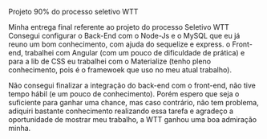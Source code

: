 Projeto 90% do processo seletivo WTT

Minha entrega final referente ao projeto do processo Seletivo WTT Consegui configurar o Back-End com o Node-Js e o MySQL que eu já reuno um bom conhecimento, com ajuda do sequelize e express. o Front-end, trabalhei com Angular (com um pouco de dificuldade de prática) e para a lib de CSS eu trabalhei com o Materialize (tenho pleno conhecimento, pois é o framewoek que uso no meu atual trabalho).

Não consegui finalizar a integração do back-end com o front-end, não tive tempo hábil (e um pouco de conhecimento). Porém espero que seja o suficiente para ganhar uma chance, mas caso contrário, não tem problema, adiquiri bastante conhecimento realizando essa tarefa e agradeço a oportunidade de mostrar meu trabalho, a WTT ganhou uma boa admiração minha.
